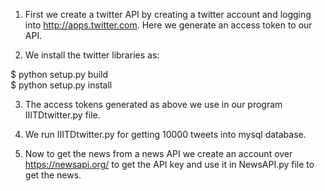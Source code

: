 

1. First we create a twitter API by creating a twitter account and logging into http://apps.twitter.com. Here we generate an access token to our API.


2. We install the twitter libraries as:

  $ python setup.py build     
  $ python setup.py install


3. The access tokens generated as above we use in our program IIITDtwitter.py file.

4. We run IIITDtwitter.py for getting 10000 tweets into mysql database.

5. Now to get the news from a news API we create an account over https://newsapi.org/ to get the API key and use it in NewsAPI.py file to    get the news.
